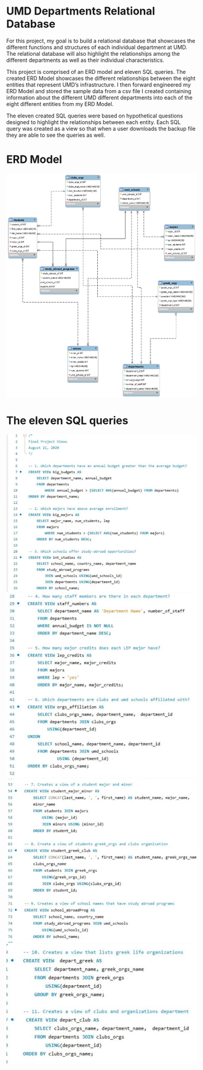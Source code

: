 # UMD Departments Relational Database
For this project, my goal is to build a relational database that showcases the different functions and structures of each individual department at UMD. The relational database will also highlight the relationships among the different departments as well as their individual characteristics. 

This project is comprised of an ERD model and eleven SQL queries. The created ERD Model showcases the different relationships between the eight entities that represent UMD’s infrastructure. I then forward engineered my ERD Model and stored the sample data from a csv file I created containing information about the different UMD different departments into each of the eight different entities from my ERD Model. 

The eleven created SQL queries were based on hypothetical questions designed to highlight the relationships between each entity. Each SQL query was created as a view so that when a user downloads the backup file they are able to see the queries as well.

# ERD Model
![](ERD-MODEL.png)
# The eleven SQL queries
![](queries%201-3.jpg)
![](queries%204-6.jpg)
![](queries%207-9.jpg)
![](queries%2010-11.jpg)
